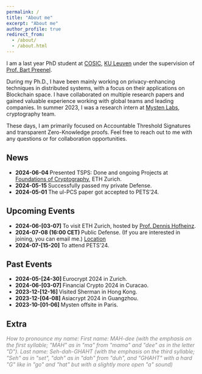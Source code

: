 ```yaml
---
permalink: /
title: "About me"
excerpt: "About me"
author_profile: true
redirect_from: 
  - /about/
  - /about.html
---
```


I am a last year PhD student at [COSIC](https://www.esat.kuleuven.be/cosic/), [KU Leuven](https://www.kuleuven.be/kuleuven) under the supervision of [Prof. Bart Preenel](https://www.esat.kuleuven.be/cosic/people/bart-preneel/).

During my Ph.D., I have been mainly working on privacy-enhancing techniques in distributed systems, with a focus on their applications on Blockchain space. I have collaborated on multiple research papers and gained valuable experience working with global teams and leading companies. In summer 2023, I was a research intern at [Mysten Labs](https://mystenlabs.com/), cryptography team.

These days, I am primarily focused on Accountable Threshold Signatures and transparent Zero-Knowledge proofs. Feel free to reach out to me with any questions or for collaboration opportunities.

News
------
- <b> 2024-06-04 </b> Presented TSPS: Done and ongoing Projects at [Foundations of Cryptography](https://foc.ethz.ch/#group-picture), ETH Zurich.
- <b> 2024-05-15 </b> Successfully passed my private Defense. 
- <b> 2024-05-01 </b> The ul-PCS paper got accepted to PETS'24.


Upcoming Events
------
- <b> 2024-06-[03-07] </b> To visit ETH Zurich, hosted by [Prof. Dennis Hofheinz](https://people.inf.ethz.ch/dhofheinz/).
- <b> 2024-07-08 (16:00 CET) </b> Public Defense. (If you are interested in joining, you can email me.) [Location](https://maps.app.goo.gl/ydhZNmZhVyBmJzfy8)
- <b> 2024-07-[15-20] </b> To attend PETS'24. 

Past Events
------
- <b> 2024-05-[24-30] </b> Eurocrypt 2024 in Zurich. 
- <b> 2024-06-[03-07] </b> Financial Crypto 2024 in Curacao.
- <b> 2023-12-[12-16] </b> Visited Sherman in Hong Kong.
- <b> 2023-12-[04-08] </b> Asiacrypt 2024 in Guangzhou.
- <b> 2023-10-[01-06] </b> Mysten offsite in Paris.


Extra
------
<span style="color: gray;">*How to pronounce my name: First name: MAH-dee (with the emphasis on the first syllable; "MAH" as in "ma" from "mama" and "dee" as in the letter "D"). Last name: Seh-dah-GHAHT (with the emphasis on the third syllable; "Seh" as in "set", "dah" as in "dah" from "duh", and "GHAHT" with a hard "G" like in "go" and "hat" but with a slightly more open "a" sound)*</span>